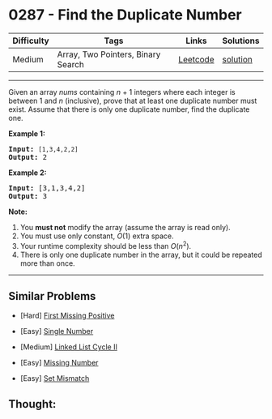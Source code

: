 # 0287 - Find the Duplicate Number

Difficulty  | Tags | Links | Solutions
----------- | ---- | ----- | -----
Medium | Array, Two Pointers, Binary Search | [Leetcode](https://leetcode.com/problems/find-the-duplicate-number) | [solution](https://leetcode.com/problems/find-the-duplicate-number/solution/)


-----------

<p>Given an array <i>nums</i> containing <i>n</i> + 1 integers where each integer is between 1 and <i>n</i> (inclusive), prove that at least one duplicate number must exist. Assume that there is only one duplicate number, find the duplicate one.</p>

<p><b>Example 1:</b></p>

<pre>
<b>Input:</b> <code>[1,3,4,2,2]</code>
<b>Output:</b> 2
</pre>

<p><b>Example 2:</b></p>

<pre>
<b>Input:</b> [3,1,3,4,2]
<b>Output:</b> 3</pre>

<p><b>Note:</b></p>

<ol>
	<li>You <b>must not</b> modify the array (assume the array is read only).</li>
	<li>You must use only constant, <i>O</i>(1) extra space.</li>
	<li>Your runtime complexity should be less than <em>O</em>(<em>n</em><sup>2</sup>).</li>
	<li>There is only one duplicate number in the array, but it could be repeated more than once.</li>
</ol>


-----------


## Similar Problems

- [Hard] [First Missing Positive](first-missing-positive)

- [Easy] [Single Number](single-number)

- [Medium] [Linked List Cycle II](linked-list-cycle-ii)

- [Easy] [Missing Number](missing-number)

- [Easy] [Set Mismatch](set-mismatch)




## Thought:
